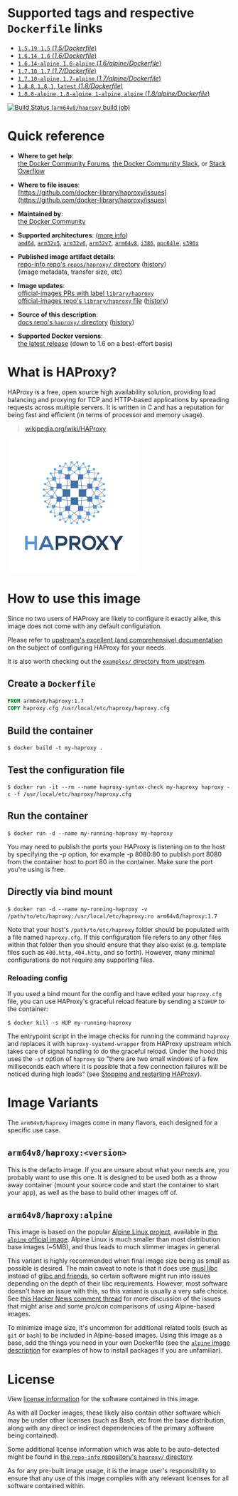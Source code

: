 <!--

********************************************************************************

WARNING:

    DO NOT EDIT "haproxy/README.md"

    IT IS AUTO-GENERATED

    (from the other files in "haproxy/" combined with a set of templates)

********************************************************************************

-->

# Supported tags and respective `Dockerfile` links

-	[`1.5.19`, `1.5` (*1.5/Dockerfile*)](https://github.com/docker-library/haproxy/blob/6c6d92913f56e05d6985d2f0f2131675de68f915/1.5/Dockerfile)
-	[`1.6.14`, `1.6` (*1.6/Dockerfile*)](https://github.com/docker-library/haproxy/blob/3f826736817e51e0745bd4356e3a33e702ee1145/1.6/Dockerfile)
-	[`1.6.14-alpine`, `1.6-alpine` (*1.6/alpine/Dockerfile*)](https://github.com/docker-library/haproxy/blob/feefabf1ea0f03879f9d529dcc5b8ec6f3112bba/1.6/alpine/Dockerfile)
-	[`1.7.10`, `1.7` (*1.7/Dockerfile*)](https://github.com/docker-library/haproxy/blob/6c6d92913f56e05d6985d2f0f2131675de68f915/1.7/Dockerfile)
-	[`1.7.10-alpine`, `1.7-alpine` (*1.7/alpine/Dockerfile*)](https://github.com/docker-library/haproxy/blob/feefabf1ea0f03879f9d529dcc5b8ec6f3112bba/1.7/alpine/Dockerfile)
-	[`1.8.8`, `1.8`, `1`, `latest` (*1.8/Dockerfile*)](https://github.com/docker-library/haproxy/blob/6c6d92913f56e05d6985d2f0f2131675de68f915/1.8/Dockerfile)
-	[`1.8.8-alpine`, `1.8-alpine`, `1-alpine`, `alpine` (*1.8/alpine/Dockerfile*)](https://github.com/docker-library/haproxy/blob/feefabf1ea0f03879f9d529dcc5b8ec6f3112bba/1.8/alpine/Dockerfile)

[![Build Status](https://doi-janky.infosiftr.net/job/multiarch/job/arm64v8/job/haproxy/badge/icon) (`arm64v8/haproxy` build job)](https://doi-janky.infosiftr.net/job/multiarch/job/arm64v8/job/haproxy/)

# Quick reference

-	**Where to get help**:  
	[the Docker Community Forums](https://forums.docker.com/), [the Docker Community Slack](https://blog.docker.com/2016/11/introducing-docker-community-directory-docker-community-slack/), or [Stack Overflow](https://stackoverflow.com/search?tab=newest&q=docker)

-	**Where to file issues**:  
	[https://github.com/docker-library/haproxy/issues](https://github.com/docker-library/haproxy/issues)

-	**Maintained by**:  
	[the Docker Community](https://github.com/docker-library/haproxy)

-	**Supported architectures**: ([more info](https://github.com/docker-library/official-images#architectures-other-than-amd64))  
	[`amd64`](https://hub.docker.com/r/amd64/haproxy/), [`arm32v5`](https://hub.docker.com/r/arm32v5/haproxy/), [`arm32v6`](https://hub.docker.com/r/arm32v6/haproxy/), [`arm32v7`](https://hub.docker.com/r/arm32v7/haproxy/), [`arm64v8`](https://hub.docker.com/r/arm64v8/haproxy/), [`i386`](https://hub.docker.com/r/i386/haproxy/), [`ppc64le`](https://hub.docker.com/r/ppc64le/haproxy/), [`s390x`](https://hub.docker.com/r/s390x/haproxy/)

-	**Published image artifact details**:  
	[repo-info repo's `repos/haproxy/` directory](https://github.com/docker-library/repo-info/blob/master/repos/haproxy) ([history](https://github.com/docker-library/repo-info/commits/master/repos/haproxy))  
	(image metadata, transfer size, etc)

-	**Image updates**:  
	[official-images PRs with label `library/haproxy`](https://github.com/docker-library/official-images/pulls?q=label%3Alibrary%2Fhaproxy)  
	[official-images repo's `library/haproxy` file](https://github.com/docker-library/official-images/blob/master/library/haproxy) ([history](https://github.com/docker-library/official-images/commits/master/library/haproxy))

-	**Source of this description**:  
	[docs repo's `haproxy/` directory](https://github.com/docker-library/docs/tree/master/haproxy) ([history](https://github.com/docker-library/docs/commits/master/haproxy))

-	**Supported Docker versions**:  
	[the latest release](https://github.com/docker/docker-ce/releases/latest) (down to 1.6 on a best-effort basis)

# What is HAProxy?

HAProxy is a free, open source high availability solution, providing load balancing and proxying for TCP and HTTP-based applications by spreading requests across multiple servers. It is written in C and has a reputation for being fast and efficient (in terms of processor and memory usage).

> [wikipedia.org/wiki/HAProxy](https://en.wikipedia.org/wiki/HAProxy)

![logo](https://raw.githubusercontent.com/docker-library/docs/566c944ca5eb9d1947c8a2e8821f8de2b0fc144c/haproxy/logo.png)

# How to use this image

Since no two users of HAProxy are likely to configure it exactly alike, this image does not come with any default configuration.

Please refer to [upstream's excellent (and comprehensive) documentation](https://cbonte.github.io/haproxy-dconv/) on the subject of configuring HAProxy for your needs.

It is also worth checking out the [`examples/` directory from upstream](http://git.haproxy.org/?p=haproxy-1.8.git;a=tree;f=examples).

## Create a `Dockerfile`

```dockerfile
FROM arm64v8/haproxy:1.7
COPY haproxy.cfg /usr/local/etc/haproxy/haproxy.cfg
```

## Build the container

```console
$ docker build -t my-haproxy .
```

## Test the configuration file

```console
$ docker run -it --rm --name haproxy-syntax-check my-haproxy haproxy -c -f /usr/local/etc/haproxy/haproxy.cfg
```

## Run the container

```console
$ docker run -d --name my-running-haproxy my-haproxy
```

You may need to publish the ports your HAProxy is listening on to the host by specifying the -p option, for example -p 8080:80 to publish port 8080 from the container host to port 80 in the container. Make sure the port you're using is free.

## Directly via bind mount

```console
$ docker run -d --name my-running-haproxy -v /path/to/etc/haproxy:/usr/local/etc/haproxy:ro arm64v8/haproxy:1.7
```

Note that your host's `/path/to/etc/haproxy` folder should be populated with a file named `haproxy.cfg`. If this configuration file refers to any other files within that folder then you should ensure that they also exist (e.g. template files such as `400.http`, `404.http`, and so forth). However, many minimal configurations do not require any supporting files.

### Reloading config

If you used a bind mount for the config and have edited your `haproxy.cfg` file, you can use HAProxy's graceful reload feature by sending a `SIGHUP` to the container:

```console
$ docker kill -s HUP my-running-haproxy
```

The entrypoint script in the image checks for running the command `haproxy` and replaces it with `haproxy-systemd-wrapper` from HAProxy upstream which takes care of signal handling to do the graceful reload. Under the hood this uses the `-sf` option of `haproxy` so "there are two small windows of a few milliseconds each where it is possible that a few connection failures will be noticed during high loads" (see [Stopping and restarting HAProxy](http://www.haproxy.org/download/1.7/doc/management.txt)).

# Image Variants

The `arm64v8/haproxy` images come in many flavors, each designed for a specific use case.

## `arm64v8/haproxy:<version>`

This is the defacto image. If you are unsure about what your needs are, you probably want to use this one. It is designed to be used both as a throw away container (mount your source code and start the container to start your app), as well as the base to build other images off of.

## `arm64v8/haproxy:alpine`

This image is based on the popular [Alpine Linux project](http://alpinelinux.org), available in [the `alpine` official image](https://hub.docker.com/_/alpine). Alpine Linux is much smaller than most distribution base images (~5MB), and thus leads to much slimmer images in general.

This variant is highly recommended when final image size being as small as possible is desired. The main caveat to note is that it does use [musl libc](http://www.musl-libc.org) instead of [glibc and friends](http://www.etalabs.net/compare_libcs.html), so certain software might run into issues depending on the depth of their libc requirements. However, most software doesn't have an issue with this, so this variant is usually a very safe choice. See [this Hacker News comment thread](https://news.ycombinator.com/item?id=10782897) for more discussion of the issues that might arise and some pro/con comparisons of using Alpine-based images.

To minimize image size, it's uncommon for additional related tools (such as `git` or `bash`) to be included in Alpine-based images. Using this image as a base, add the things you need in your own Dockerfile (see the [`alpine` image description](https://hub.docker.com/_/alpine/) for examples of how to install packages if you are unfamiliar).

# License

View [license information](http://www.haproxy.org/download/1.5/doc/LICENSE) for the software contained in this image.

As with all Docker images, these likely also contain other software which may be under other licenses (such as Bash, etc from the base distribution, along with any direct or indirect dependencies of the primary software being contained).

Some additional license information which was able to be auto-detected might be found in [the `repo-info` repository's `haproxy/` directory](https://github.com/docker-library/repo-info/tree/master/repos/haproxy).

As for any pre-built image usage, it is the image user's responsibility to ensure that any use of this image complies with any relevant licenses for all software contained within.
